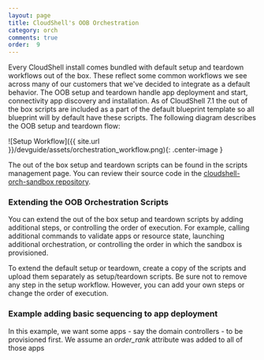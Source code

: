 ```yaml
---
layout: page
title: CloudShell's OOB Orchestration
category: orch
comments: true
order:  9
---
```

Every CloudShell install comes bundled with default setup and teardown workflows out of the box. These reflect
some common workflows we see across many of our customers that we've decided to integrate as a default behavior.
The OOB setup and teardown handle app deployment and start, connectivity app discovery and installation.
As of CloudShell 7.1 the out of the box scripts are included as a part of the default blueprint template so all
blueprint will by default have these scripts.
The following diagram describes the OOB setup and teardown flow:

![Setup Workflow]({{ site.url }}/devguide/assets/orchestration_workflow.png){: .center-image }

The out of the box setup and teardown scripts can be found in the scripts management page.
You can review their source code in the
[cloudshell-orch-sandbox repository](https://github.com/QualiSystems/cloudshell-orch-sandbox/tree/develop/sandbox_scripts).

### Extending the OOB Orchestration Scripts

You can extend the out of the box setup and teardown scripts by adding additional steps, or controlling the order
of execution. For example, calling additional commands to validate apps or resource state, launching additional orchestration,
or controlling the order in which the sandbox is provisioned.

To extend the default setup or teardown, create a copy of the scripts and upload them separately as setup/teardown scripts.
Be sure not to remove any step in the setup workflow. However, you can add your own steps or change the order of execution.

### Example adding basic sequencing to app deployment

In this example, we want some apps - say the domain controllers - to be provisioned first.
We assume an _order_rank_ attribute was added to all of those apps
